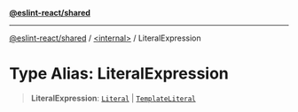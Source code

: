 [**@eslint-react/shared**](../../README.md)

***

[@eslint-react/shared](../../README.md) / [\<internal\>](../README.md) / LiteralExpression

# Type Alias: LiteralExpression

> **LiteralExpression**: [`Literal`](Literal.md) \| [`TemplateLiteral`](../interfaces/TemplateLiteral.md)
